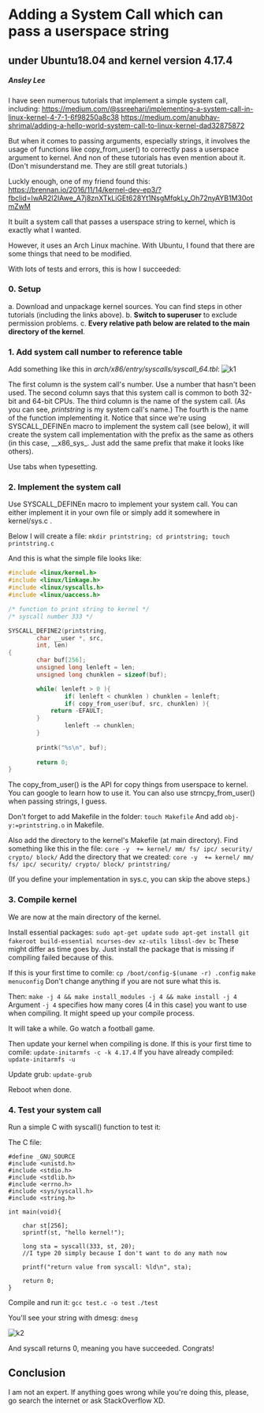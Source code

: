 # Adding a System Call which can pass a userspace string
## under Ubuntu18.04 and kernel version 4.17.4
##### Ansley Lee

I have seen numerous tutorials that implement a simple system call, including:
https://medium.com/@ssreehari/implementing-a-system-call-in-linux-kernel-4-7-1-6f98250a8c38
https://medium.com/anubhav-shrimal/adding-a-hello-world-system-call-to-linux-kernel-dad32875872

But when it comes to passing arguments, especially strings, it involves the usage of  functions like copy_from_user() to correctly pass a userspace argument to kernel. And non of these tutorials has even mention about it. (Don't misunderstand me. They are still great tutorials.)

Luckly enough, one of my friend found this:
https://brennan.io/2016/11/14/kernel-dev-ep3/?fbclid=IwAR2l2IAwe_A7j8znXTkLiGEt628Yt1NsgMfqkLy_Oh72nyAYB1M30otmZwM

It built a system call that passes a userspace string to kernel, which is exactly what I wanted.

However, it uses an Arch Linux machine. With Ubuntu, I found that there are some things that need to be modified.

With lots of tests and errors, this is how I succeeded:

### 0. Setup
 a. Download and unpackage kernel sources. You can find steps in other tutorials (including the links above).
 b. **Switch to superuser** to exclude permission problems.
 c. **Every relative path below are related to the main directory of the kernel**.

### 1. Add system call number to reference table
Add something like this in *arch/x86/entry/syscalls/syscall_64.tbl*:
![k1](https://github.com/slSeanWU/OS19S_Proj_1/edit/master/tutorials/k1.png)

The first column is the system call's number. Use a number that hasn't been used.
The second column says that this system call is common to both 32-bit and 64-bit CPUs.
The third column is the name of the system call. (As you can see, *printstring* is my system call's name.)
The fourth is the name of the function implementing it. Notice that since we're using SYSCALL_DEFINEn macro to implement the system call (see below), it will create the system call implementation with the prefix as the same as others (in this case, \_\_x86\_sys\_. Just add the same prefix that make it looks like others).

Use tabs when typesetting.

### 2. Implement the system call

Use SYSCALL_DEFINEn macro to implement your system call.
You can either implement it in your own file or simply add it somewhere in kernel/sys.c .

Below I will create a file:
`mkdir printstring; cd printstring; touch printstring.c` 

And this is what the simple file looks like:
```c
#include <linux/kernel.h>
#include <linux/linkage.h>
#include <linux/syscalls.h>
#include <linux/uaccess.h>

/* function to print string to kernel */
/* syscall number 333 */

SYSCALL_DEFINE2(printstring,
		char __user *, src,
		int, len)
{
        char buf[256];
        unsigned long lenleft = len;
        unsigned long chunklen = sizeof(buf);

        while( lenleft > 0 ){
                if( lenleft < chunklen ) chunklen = lenleft;
                if( copy_from_user(buf, src, chunklen) ){
    		return -EFAULT;
    	}
                lenleft -= chunklen;
        }
    
        printk("%s\n", buf);
    
        return 0;
}
```

The copy_from_user() is the API for copy things from userspace to kernel. You can google to learn how to use it. You can also use strncpy_from_user() when passing strings, I guess.

Don't forget to add Makefile in the folder:
`touch Makefile`
And add
`obj-y:=printstring.o`
in Makefile.

Also add the directory to the kernel's Makefile (at main directory).
Find something like this in the file:
`core -y  += kernel/ mm/ fs/ ipc/ security/ crypto/ block/`
Add the directory that we created:
`core -y  += kernel/ mm/ fs/ ipc/ security/ crypto/ block/ printstring/`

(If you define your implementation in sys.c, you can skip the above steps.)

### 3. Compile kernel
We are now at the main directory of the kernel.

Install essential packages:
`sudo apt-get update`
`sudo apt-get install git fakeroot build-essential ncurses-dev xz-utils libssl-dev bc`
These might differ as time goes by. Just install the package that is missing if compiling failed because of this.

If this is your first time to comile:
`cp /boot/config-$(uname -r) .config`
`make menuconfig`
Don't change anything if you are not sure what this is.

Then:
`make -j 4 && make install_modules -j 4 && make install -j 4`
Argument `-j 4` specifies how many cores (4 in this case) you want to use when compiling. It might speed up your compile process.

It will take a while. Go watch a football game.

Then update your kernel when compiling is done.
If this is your first time to comile:
`update-initarmfs -c -k 4.17.4`
If you have already compiled:
`update-initarmfs -u`

Update grub:
`update-grub`

Reboot when done.

### 4. Test your system call
Run a simple C with syscall() function to test it:

The C file:
```
#define _GNU_SOURCE
#include <unistd.h>
#include <stdio.h>
#include <stdlib.h>
#include <errno.h>
#include <sys/syscall.h>
#include <string.h>

int main(void){
	
    char st[256];
    sprintf(st, "hello kernel!");
    
    long sta = syscall(333, st, 20);
    //I type 20 simply because I don't want to do any math now

    printf("return value from syscall: %ld\n", sta);

    return 0;
}
```

Compile and run it:
`gcc test.c -o test`
`./test`

You'll see your string with dmesg:
`dmesg`

![k2](https://github.com/slSeanWU/OS19S_Proj_1/edit/master/tutorials/k2.png)

And syscall returns 0, meaning you have succeeded.
Congrats!

## Conclusion
I am not an expert. If anything goes wrong while you're doing this, please, go search the internet or ask StackOverflow XD.
